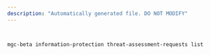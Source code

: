 ```yaml
---
description: "Automatically generated file. DO NOT MODIFY"
---
```


```bash


mgc-beta information-protection threat-assessment-requests list

```